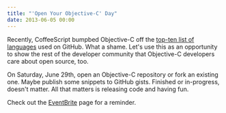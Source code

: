 ```yaml
---
title: "'Open Your Objective-C' Day"
date: 2013-06-05 00:00
---
```


<import><p>Recently, CoffeeScript bumpbed Objective-C off the <a href="https://github.com/languages/">top-ten list of languages</a> used on GitHub. What a shame. Let's use this as an opportunity to show the rest of the developer community that Objective-C developers care about open source, too.</p>

<p>On Saturday, June 29th, open an Objective-C repository or fork an existing one. Maybe publish some snippets to GitHub gists. Finished or in-progress, doesn't matter. All that matters is releasing code and having fun. </p>

<p>Check out the <a href="http://openobjectivec.eventbrite.com">EventBrite</a> page for a reminder. </p></import>

<!-- more -->

